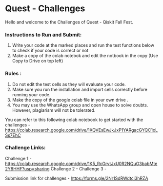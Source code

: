 # Quest - Challenges

Hello and welcome to the Challenges of Quest - Qiskit Fall Fest. 

### Instructions to Run and Submit:
  1. Write your code at the marked places and run the test functions below to check if your code is correct or not
  2. Make a copy of the colab notebok and edit the notbook in the copy (Use Copy to Drive on top left)

### Rules :
  1. Do not edit the test cells as they will evaluate your code.
  2. Make sure you run the installation and import cells correctly before running your code.
  3. Make the copy of the google colab file in your own drive .
  4. You may use the WhatsApp group and open house to solve doubts. However, plagiarism will not be tolerated.

You can refer to this following colab notebook to get started with the challenges - 
https://colab.research.google.com/drive/1XQVEsEwJkJxP1YARgacGYQC1oLSs7EhC

### Challenge Links: 

Challenge 1 - https://colab.research.google.com/drive/1K5_RcGrvtJxU0R2NQuO3babMte2Y8HHF?usp=sharing
Challenge 2 - 
Challenge 3 - 

Submission link for challenges - https://forms.gle/2Nr1SdRWdtci3hRZA
